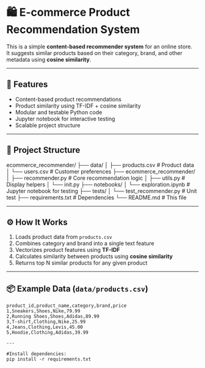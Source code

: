 # 🛍️ E-commerce Product Recommendation System

This is a simple **content-based recommender system** for an online store.  
It suggests similar products based on their category, brand, and other metadata using **cosine similarity**.

---

## 📌 Features

- Content-based product recommendations
- Product similarity using TF-IDF + cosine similarity
- Modular and testable Python code
- Jupyter notebook for interactive testing
- Scalable project structure

---

## 📁 Project Structure

ecommerce_recommender/
├── data/
│ ├── products.csv # Product data
│ └── users.csv  # Customer preferences
├── ecommerce_recommender/
│ ├── recommender.py # Core recommendation logic
│ ├── utils.py # Display helpers
│ └── init.py
├── notebooks/
│ └── exploration.ipynb # Jupyter notebook for testing
├── tests/
│ └── test_recommender.py # Unit test
├── requirements.txt # Dependencies
└── README.md # This file



---

## ⚙️ How It Works

1. Loads product data from `products.csv`
2. Combines category and brand into a single text feature
3. Vectorizes product features using **TF-IDF**
4. Calculates similarity between products using **cosine similarity**
5. Returns top N similar products for any given product

---

## 📦 Example Data (`data/products.csv`)

```csv
product_id,product_name,category,brand,price
1,Sneakers,Shoes,Nike,79.99
2,Running Shoes,Shoes,Adidas,89.99
3,T-shirt,Clothing,Nike,25.99
4,Jeans,Clothing,Levis,45.00
5,Hoodie,Clothing,Adidas,39.99

---

#Install dependencies:
pip install -r requirements.txt